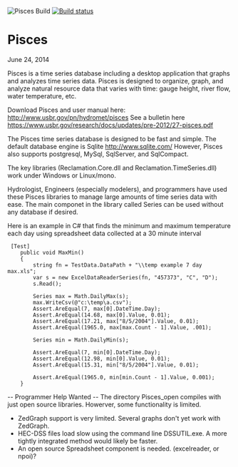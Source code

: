 ![Pisces Build](https://api.travis-ci.org/usbr/Pisces.svg)
[![Build status](https://ci.appveyor.com/api/projects/status/vrtk5m141gfrb6gt?svg=true)](https://ci.appveyor.com/project/ktarbet/pisces)

Pisces   
======
June 24, 2014

Pisces is a time series database including a desktop application that graphs and analyzes time series data. Pisces is designed to organize, graph, and analyze natural resource data that varies with time: gauge height, river flow, water temperature, etc. 

Download Pisces and user manual here: http://www.usbr.gov/pn/hydromet/pisces
See a bulletin here https://www.usbr.gov/research/docs/updates/pre-2012/27-pisces.pdf
 
The Pisces time series database is designed to be fast and simple.  The default database engine is Sqlite http://www.sqlite.com/
However, Pisces also supports postgresql, MySql, SqlServer, and SqlCompact.

The key libraries  (Reclamation.Core.dll and Reclamation.TimeSeries.dll) work under Windows or Linux/mono.  
 
Hydrologist, Engineers (especially modelers), and programmers have used these Pisces libraries to manage large amounts of time series data with ease. The main componet in the library called Series can be used without any database if desired.

Here is an example in C# that finds the minimum and maximum temperature each day using spreadsheet data collected at a 30 minute interval

     [Test]
        public void MaxMin()
        { 
            string fn = TestData.DataPath + "\\temp example 7 day max.xls";
            var s = new ExcelDataReaderSeries(fn, "457373", "C", "D");
            s.Read();

            Series max = Math.DailyMax(s);
            max.WriteCsv(@"c:\temp\a.csv");
            Assert.AreEqual(7, max[0].DateTime.Day);
            Assert.AreEqual(14.68, max[0].Value, 0.01);
            Assert.AreEqual(17.21, max["8/5/2004"].Value, 0.01);
            Assert.AreEqual(1965.0, max[max.Count - 1].Value, .001);

            Series min = Math.DailyMin(s);

            Assert.AreEqual(7, min[0].DateTime.Day);
            Assert.AreEqual(12.98, min[0].Value, 0.01);
            Assert.AreEqual(15.31, min["8/5/2004"].Value, 0.01);

            Assert.AreEqual(1965.0, min[min.Count - 1].Value, 0.001);
        }

-- Programmer Help Wanted --
The directory Pisces_open compiles with just open source libraries.  Howerver, some functionality is limited.
* ZedGraph support is very limited. Several graphs don't yet work with ZedGraph.  
* HEC-DSS files load slow using the command line DSSUTIL.exe.  A more tightly integrated method would likely be faster.
* An open source Spreadsheet component is needed. (excelreader, or npoi)?
